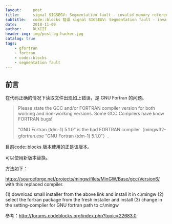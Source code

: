 ```yaml
---
layout:     post
title:      signal SIGSEGV: Segmentation fault - invalid memory reference
subtitle:   code::blocks 错误 signal SIGSEGV: Segmentation fault - invalid memory reference
date:       2018-11-09
author:     DLXIII
header-img: img/post-bg-hacker.jpg
catalog: true
tags:
    - gfortran
    - fortran
    - code::blocks
    - segmentation fault
---
```



## 前言

在代码正确的情况下读取文件出现如上错误，是 GNU Fortran 的问题。

> Please state the GCC and/or FORTRAN compiler version for both working
> and non-working versions. Some GCC Compilers have know FORTRAN bugs!
> 
> "GNU Fortran (tdm-1) 5.1.0" is the bad FORTRAN compiler（mingw32-gfortran.exe "GNU Fortran (tdm-1) 5.1.0"）.

目前code::blocks 版本使用的正是该版本。


<!--more-->


可以使用新版本替换。

方法如下：

https://sourceforge.net/projects/mingw/files/MinGW/Base/gcc/Version6/ with this replaced compiler.

(1) download small installer from the above link and install it in c:\mingw
(2) select the fortran package from the fresh installer and install
(3) change in the setting-complier for GNU fortran path to c:\mingw

参考：http://forums.codeblocks.org/index.php?topic=22683.0